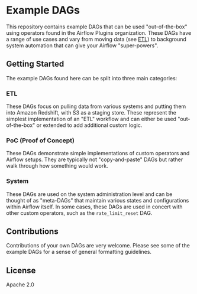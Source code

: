 # Example DAGs

This repository contains example DAGs that can be used "out-of-the-box" using
operators found in the Airflow Plugins organization. These DAGs have a range
of use cases and vary from moving data (see [ETL](https://github.com/airflow-plugins/example_dags/tree/master/etl))
to background system automation that can give your Airflow "super-powers".

## Getting Started
The example DAGs found here can be split into three main categories:

### ETL
These DAGs focus on pulling data from various systems and putting them into
Amazon Redshift, with S3 as a staging store. These represent the simplest
implementation of an "ETL" workflow and can either be used "out-of-the-box"
or extended to add additional custom logic.

### PoC (Proof of Concept)
These DAGs demonstrate simple implementations of custom operators and Airflow
setups. They are typically not "copy-and-paste" DAGs but rather walk through
how something would work.

### System
These DAGs are used on the system administration level and can be thought of
as "meta-DAGs" that maintain various states and configurations within Airflow
itself. In some cases, these DAGs are used in concert with other custom
operators, such as the `rate_limit_reset` DAG.

## Contributions
Contributions of your own DAGs are very welcome. Please see some of the example
DAGs for a sense of general formatting guidelines.

## License
Apache 2.0
